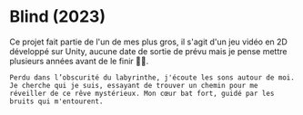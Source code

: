 # Blind (2023)

Ce projet fait partie de l'un de mes plus gros, il s'agit d'un jeu vidéo en 2D développé sur Unity, aucune date de sortie de prévu mais je pense mettre plusieurs années avant de le finir 🤣😭.

`Perdu dans l’obscurité du labyrinthe, j'écoute les sons autour de moi. Je cherche qui je suis, essayant de trouver un chemin pour me réveiller de ce rêve mystérieux. Mon cœur bat fort, guidé par les bruits qui m'entourent.`
